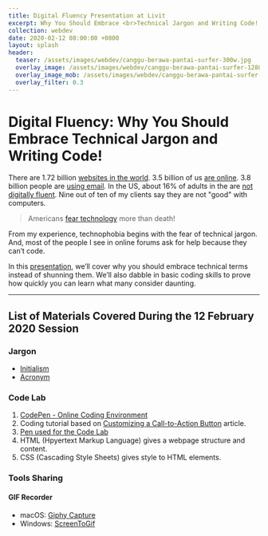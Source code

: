 ```yaml
---
title: Digital Fluency Presentation at Livit
excerpt: Why You Should Embrace <br>Technical Jargon and Writing Code! <br>12 February 2020 4:30 pm
collection: webdev
date: 2020-02-12 08:00:00 +0800
layout: splash
header:
  teaser: /assets/images/webdev/canggu-berawa-pantai-surfer-300w.jpg
  overlay_image: /assets/images/webdev/canggu-berawa-pantai-surfer-1280w.jpg
  overlay_image_mob: /assets/images/webdev/canggu-berawa-pantai-surfer-720w.jpg
  overlay_filter: 0.3
---
```

# Digital Fluency: Why You Should Embrace Technical Jargon and Writing Code!

There are 1.72 billion [websites in the world](https://www.statista.com/chart/19058/how-many-websites-are-there/). 3.5 billion of us [are online](https://ourworldindata.org/rise-of-social-media). 3.8 billion people are [using email](https://www.statista.com/statistics/255080/number-of-e-mail-users-worldwide/). In the US, about 16% of adults in the are [not digitally fluent](https://nces.ed.gov/pubs2018/2018161.pdf). Nine out of ten of my clients say they are not "good" with computers.

>Americans [fear technology](https://www.theatlantic.com/technology/archive/2015/10/americans-are-more-afraid-of-robots-than-death/410929/) more than death!

From my experience, technophobia begins with the fear of technical jargon. And, most of the people I see in online forums ask for help because they can’t code.

In this [presentation](https://drive.google.com/open?id=1VO_uDuzkvJIynuirAL1QGVxm9uDiC_rNeZe0O90jlL4), we’ll cover why you should embrace technical terms instead of shunning them. We’ll also dabble in basic coding skills to prove how quickly you can learn what many consider daunting.

---

## List of Materials Covered During the 12 February 2020 Session

### Jargon

- [Initialism](https://www.thefreedictionary.com/initialism)
- [Acronym](https://www.thefreedictionary.com/acronym)

### Code Lab

1. [CodePen - Online Coding Environment](https://codepen.io/)
2. Coding tutorial based on [Customizing a Call-to-Action Button](https://medium.com/@marklchaves/rolling-your-own-cta-button-7cbf823a7d36) article.
3. [Pen used for the Code Lab](https://codepen.io/marklchaves/pen/BbOMeq)
4. HTML (Hpyertext Markup Language) gives a webpage structure and content.
5. CSS (Cascading Style Sheets) gives style to HTML elements.

### Tools Sharing

#### GIF Recorder

- macOS: [Giphy Capture](https://giphy.com/apps/giphycapture)
- Windows: [ScreenToGif](https://www.screentogif.com/)